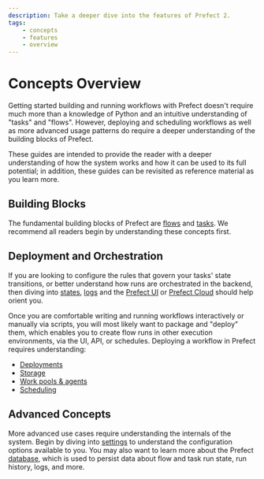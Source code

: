 ```yaml
---
description: Take a deeper dive into the features of Prefect 2.
tags:
    - concepts
    - features
    - overview
---
```


# Concepts Overview

Getting started building and running workflows with Prefect doesn't require much more than a knowledge of Python and an intuitive understanding of "tasks" and "flows".  However, deploying and scheduling workflows as well as more advanced usage patterns do require a deeper understanding of the building blocks of Prefect.

These guides are intended to provide the reader with a deeper understanding of how the system works and how it can be used to its full potential; in addition, these guides can be revisited as reference material as you learn more.

## Building Blocks

The fundamental building blocks of Prefect are [flows](/concepts/flows/) and [tasks](/concepts/tasks/).  We recommend all readers begin by understanding these concepts first. 

## Deployment and Orchestration 

If you are looking to configure the rules that govern your tasks' state transitions, or better understand how runs are orchestrated in the backend, then diving into [states](/concepts/states/), [logs](/concepts/logs/) and the [Prefect UI](/ui/overview/) or [Prefect Cloud](/ui/cloud/) should help orient you.

Once you are comfortable writing and running workflows interactively or manually via scripts, you will most likely want to package and "deploy" them, which enables you to create flow runs in other execution environments, via the UI, API, or schedules. Deploying a workflow in Prefect requires understanding: 

- [Deployments](/concepts/deployments/)
- [Storage](/concepts/storage/)
- [Work pools & agents](/concepts/work-pools/)
- [Scheduling](/concepts/schedules/)

## Advanced Concepts

More advanced use cases require understanding the internals of the system. Begin by diving into [settings](settings.md) to understand the configuration options available to you. You may also want to learn more about the Prefect [database](/concepts/database/), which is used to persist data about flow and task run state, run history, logs, and more.
